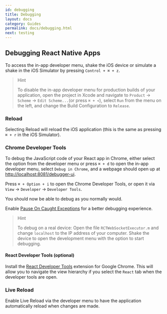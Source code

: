 ```yaml
---
id: debugging
title: Debugging
layout: docs
category: Guides
permalink: docs/debugging.html
next: testing
---
```


## Debugging React Native Apps
To access the in-app developer menu, shake the iOS device or simulate a shake in the iOS Simulator by pressing `Control + ⌘ + z`.

> Hint
>
> To disable the in-app developer menu for production builds of your application, open the project in Xcode and navigate to `Product` → `Scheme` → `Edit Scheme...`(or press `⌘ + <`), select `Run` from the menu on the left, and change the Build Configuration to `Release`.

### Reload
Selecting Reload will reload the iOS application (this is the same as pressing `⌘ + r` in the iOS Simulator).

### Chrome Developer Tools
To debug the JavaScript code of your React app in Chrome, either select the option from the developer menu or press `⌘ + d` to open the in-app developer menu, select `Debug in Chrome`, and a webpage should open up at [http://localhost:8081/debugger-ui](http://localhost:8081/debugger-ui).

Press `⌘ + Option + i` to open the Chrome Developer Tools, or open it via `View` → `Developer` → `Developer Tools`.

You should now be able to debug as you normally would.

Enable [Pause On Caught Exceptions](http://stackoverflow.com/questions/2233339/javascript-is-there-a-way-to-get-chrome-to-break-on-all-errors/17324511#17324511) for a better debugging experience.

> Hint
>
> To debug on a real device: Open the file `RCTWebSocketExecutor.m` and change `localhost` to the IP address of your computer. Shake the device to open the development menu with the option to start debugging.

#### React Developer Tools (optional)
Install the [React Developer Tools](https://chrome.google.com/webstore/detail/react-developer-tools/fmkadmapgofadopljbjfkapdkoienihi?hl=en) extension for Google Chrome. This will allow you to navigate the view hierarchy if you select the `React` tab when the developer tools are open.

### Live Reload
Enable Live Reload via the developer menu to have the application automatically reload when changes are made.

